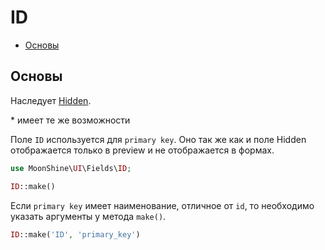 # ID

- [Основы](#basics)

<a name="basics"></a>
## Основы

Наследует [Hidden](/docs/{{version}}/fields/hidden).

\* имеет те же возможности

Поле `ID` используется для `primary key`.
Оно так же как и поле Hidden отображается только в preview и не отображается в формах.

```php
use MoonShine\UI\Fields\ID;

ID::make()
```

Если `primary key` имеет наименование, отличное от `id`, то необходимо указать аргументы у метода `make()`.

```php
ID::make('ID', 'primary_key')
```